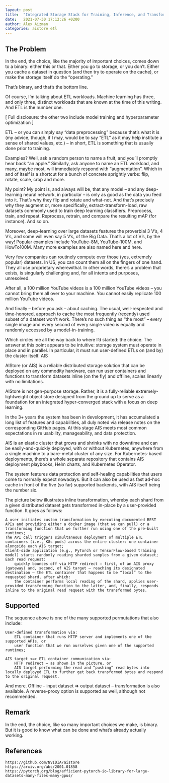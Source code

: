 ```yaml
---
layout: post
title:  "Integrated Storage Stack for Training, Inference, and Transformations"
date:   2021-07-30 17:12:26 +0200
author: Alex Aizman
categories: aistore etl
---
```


## The Problem

In the end, the choice, like the majority of important choices, comes down to a binary: either this or that. Either you go to storage, or you don’t. Either you cache a dataset in question (and then try to operate on the cache), or make the storage itself do the “operating.”

That’s binary, and that’s the bottom line.

Of course, I’m talking about ETL workloads. Machine learning has three, and only three, distinct workloads that are known at the time of this writing. And ETL is the number one.

[ Full disclosure: the other two include model training and hyperparameter optimization ]

ETL – or you can simply say “data preprocessing” because that’s what it is (my advice, though, if I may, would be to say “ETL” as it may help institute a sense of shared values, etc.) – in short, ETL is something that is usually done prior to training.

Examples? Well, ask a random person to name a fruit, and you’ll promptly hear back “an apple.” Similarly, ask anyone to name an ETL workload, and many, maybe most, will immediately respond with “augmentation”. Which in and of itself is a shortcut for a bunch of concrete sprightly verbs: flip, rotate, scale, crop and more.

My point? My point is, and always will be, that any model – and any deep-learning neural network, in particular – is only as good as the data you feed into it. That’s why they flip and rotate and what-not. And that’s precisely why they augment or, more specifically, extract-transform-load, raw datasets commonly used to train deep learning classifiers. Preprocess, train, and repeat. Reprocess, retrain, and compare the resulting mAP (for instance). And so on.

Moreover, deep-learning over large datasets features the proverbial 3 V’s, 4 V’s, and some will even say 5 V’s, of the Big Data. That’s a lot of V’s, by the way! Popular examples include YouTube-8M, YouTube-100M, and HowTo100M. Many more examples are also named here and here.

Very few companies can routinely compute over those (yes, extremely popular) datasets. In US, you can count them all on the fingers of one hand. They all use proprietary wherewithal. In other words, there’s a problem that exists, is singularly challenging and, for all intents and purposes, unresolved.

After all, a 100 million YouTube videos is a 100 million YouTube videos – you cannot bring them all over to your machine. You cannot easily replicate 100 million YouTube videos.

And finally – before you ask – about caching. The usual, well-respected and time-honored, approach to cache the most frequently (recently) used subset of a dataset won’t work. There’s no such thing as “the most” – every single image and every second of every single video is equally and randomly accessed by a model-in-training.

Which circles me all the way back to where I’d started: the choice. The answer at this point appears to be intuitive: storage system must operate in place and in parallel. In particular, it must run user-defined ETLs on (and by) the cluster itself.
AIS

AIStore (or AIS) is a reliable distributed storage solution that can be deployed on any commodity hardware, can run user containers and functions to transform datasets inline (on the fly) and offline, scales linearly with no limitations.

AIStore is not gen-purpose storage. Rather, it is a fully-reliable extremely-lightweight object store designed from the ground up to serve as a foundation for an integrated hyper-converged stack with a focus on deep learning.

In the 3+ years the system has been in development, it has accumulated a long list of features and capabilities, all duly noted via release notes on the corresponding GitHub pages. At this stage AIS meets most common expectations in re usability, manageability, and data protection.

AIS is an elastic cluster that grows and shrinks with no downtime and can be easily-and-quickly deployed, with or without Kubernetes, anywhere from a single machine to a bare-metal cluster of any size. For Kubernetes-based deployments, there’s a whole separate repository that contains AIS deployment playbooks, Helm charts, and Kubernetes Operator.

The system features data protection and self-healing capabilities that users come to normally expect nowadays. But it can also be used as fast ad-hoc cache in front of the five (so far) supported backends, with AIS itself being the number six.

The picture below illustrates inline transformation, whereby each shard from a given distributed dataset gets transformed in-place by a user-provided function. It goes as follows:

    A user initiates custom transformation by executing documented REST APIs and providing either a docker image (that we can pull) or a transforming function that we further run using one of the pre-built runtimes;
    The API call triggers simultaneous deployment of multiple ETL containers (i.e., K8s pods) across the entire cluster: one container alongside each AIS target;
    Client-side application (e.g., PyTorch or TensorFlow-based training model) starts randomly reading sharded samples from a given dataset;
    Each read request:
        quickly bounces off via HTTP redirect – first, of an AIS proxy (gateway) and, second, of AIS target – reaching its designated destination – the ETL container that happens to be “local” to the requested shard, after which:
        the container performs local reading of the shard, applies user-provided transforming function to the latter, and, finally, responds inline to the original read request with the transformed bytes.

## Supported

The sequence above is one of the many supported permutations that also include:

    User-defined transformation via:
        ETL container that runs HTTP server and implements one of the supported APIs, or
        user function that we run ourselves given one of the supported runtimes;

    AIS target <=> ETL container communication via:
        HTTP redirect – as shown in the picture, or
        AIS target performing the read and “pushing” read bytes into locally deployed ETL to further get back transformed bytes and respond to the original request.

And more. Offline – input dataset => output dataset – transformation is also available. A reverse-proxy option is supported as well, although not recommended.

## Remark

In the end, the choice, like so many important choices we make, is binary. But it is good to know what can be done and what’s already actually working.

## References

    https://github.com/NVIDIA/aistore
    https://arxiv.org/abs/2001.01858
    https://pytorch.org/blog/efficient-pytorch-io-library-for-large-datasets-many-files-many-gpus/


